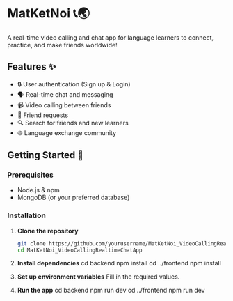 # MatKetNoi 📞🌏

A real-time video calling and chat app for language learners to connect, practice, and make friends worldwide!

## Features ✨

- 🔒 User authentication (Sign up & Login)
- 🗣️ Real-time chat and messaging
- 📹 Video calling between friends
- 👥 Friend requests
- 🔍 Search for friends and new learners
- 🌐 Language exchange community

## Getting Started 🚀

### Prerequisites

- Node.js & npm
- MongoDB (or your preferred database)

### Installation

1. **Clone the repository**
   ```bash
   git clone https://github.com/yourusername/MatKetNoi_VideoCallingRealtimeChatApp.git
   cd MatKetNoi_VideoCallingRealtimeChatApp

2. **Install dependencies**
cd backend
npm install
cd ../frontend
npm install

3. **Set up environment variables**
Fill in the required values.

4. **Run the app**
cd backend
npm run dev
cd ../frontend
npm run dev